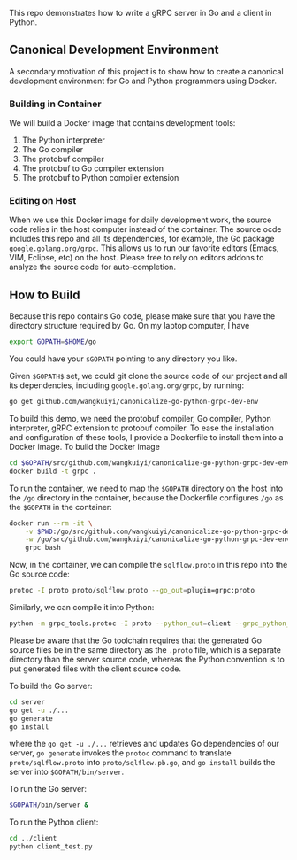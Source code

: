 This repo demonstrates how to write a gRPC server in Go and a client in Python.

## Canonical Development Environment

A secondary motivation of this project is to show how to create a canonical development environment for Go and Python programmers using Docker.  

### Building in Container

We will build a Docker image that contains development tools:

1. The Python interpreter
1. The Go compiler
1. The protobuf compiler
1. The protobuf to Go compiler extension
1. The protobuf to Python compiler extension

### Editing on Host

When we use this Docker image for daily development work, the source code relies in the host computer instead of the container.  The source ocde includes this repo and all its dependencies, for example, the Go package `google.golang.org/grpc`.  This allows us to run our favorite editors (Emacs, VIM, Eclipse, etc) on the host.  Please free to rely on editors addons to analyze the source code for auto-completion.


## How to Build

Because this repo contains Go code, please make sure that you have the directory structure required by Go.  On my laptop computer, I have

```bash
export GOPATH=$HOME/go
```

You could have your `$GOPATH` pointing to any directory you like.

Given `$GOPATH$` set, we could git clone the source code of our project and all its dependencies, including `google.golang.org/grpc`, by running:

```bash
go get github.com/wangkuiyi/canonicalize-go-python-grpc-dev-env
```

To build this demo, we need the protobuf compiler, Go compiler, Python interpreter, gRPC extension to protobuf compiler.  To ease the installation and configuration of these tools, I provide a Dockerfile to install them into a Docker image. To build the Docker image

```bash
cd $GOPATH/src/github.com/wangkuiyi/canonicalize-go-python-grpc-dev-env
docker build -t grpc .
```

To run the container, we need to map the `$GOPATH` directory on the host into the `/go` directory in the container, because the Dockerfile configures `/go` as the `$GOPATH` in the container:

```bash
docker run --rm -it \
    -v $PWD:/go/src/github.com/wangkuiyi/canonicalize-go-python-grpc-dev-env \
    -w /go/src/github.com/wangkuiyi/canonicalize-go-python-grpc-dev-env \
    grpc bash
```

Now, in the container, we can compile the `sqlflow.proto` in this repo into the Go source code:

```bash
protoc -I proto proto/sqlflow.proto --go_out=plugin=grpc:proto
```

Similarly, we can compile it into Python:

```bash
python -m grpc_tools.protoc -I proto --python_out=client --grpc_python_out=client sqlflow.proto
```

Please be aware that the Go toolchain requires that the generated Go source files be in the same directory as the `.proto` file, which is a separate directory than the server source code, whereas the Python convention is to put generated files with the client source code.

To build the Go server:

```bash
cd server
go get -u ./...
go generate
go install
```

where the `go get -u ./...` retrieves and updates Go dependencies of our server, `go generate` invokes the `protoc` command to translate `proto/sqlflow.proto` into `proto/sqlflow.pb.go`, and `go install` builds the server into `$GOPATH/bin/server`.

To run the Go server:

```bash
$GOPATH/bin/server &
```

To run the Python client:

```bash
cd ../client
python client_test.py
```
